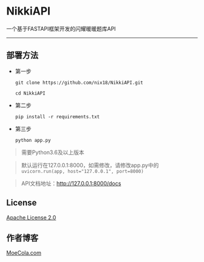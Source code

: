 # NikkiAPI
一个基于FASTAPI框架开发的闪耀暖暖题库API
***
## 部署方法
+ 第一步

  `git clone https://github.com/nix18/NikkiAPI.git`
  
  `cd NikkiAPI`
+ 第二步

  `pip install -r requirements.txt`
+ 第三步

  `python app.py`
  
> 需要Python3.6及以上版本

> 默认运行在127.0.0.1:8000，如需修改，请修改app.py中的`uvicorn.run(app, host="127.0.0.1", port=8000)`

> API文档地址：http://127.0.0.1:8000/docs
## License
[Apache License 2.0](https://raw.githubusercontent.com/nix18/NikkiAPI/master/LICENSE)
## 作者博客
[MoeCola.com](https://moecola.com)
